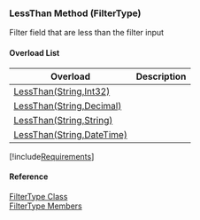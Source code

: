 ﻿### LessThan Method (FilterType)

Filter field that are less than the filter input

#### Overload List

| Overload | Description |
| --- | --- |
| [LessThan(String,Int32)](fcSDK~FChoice.Foundation.Filters.FilterType~LessThan(String,Int32).md) |   |
| [LessThan(String,Decimal)](fcSDK~FChoice.Foundation.Filters.FilterType~LessThan(String,Decimal).md) |   |
| [LessThan(String,String)](fcSDK~FChoice.Foundation.Filters.FilterType~LessThan(String,String).md) |   |
| [LessThan(String,DateTime)](fcSDK~FChoice.Foundation.Filters.FilterType~LessThan(String,DateTime).md) |   |

[!include[Requirements](../partials/requirements.md)]



#### Reference

[FilterType Class](fcSDK~FChoice.Foundation.Filters.FilterType.md)  
[FilterType Members](fcSDK~FChoice.Foundation.Filters.FilterType_members.md)